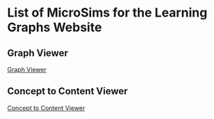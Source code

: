 # List of MicroSims for the Learning Graphs Website

## Graph Viewer

[Graph Viewer](./graph-viewer/index.md)

## Concept to Content Viewer

[Concept to Content Viewer](./concept-to-content-viewer/index.md)